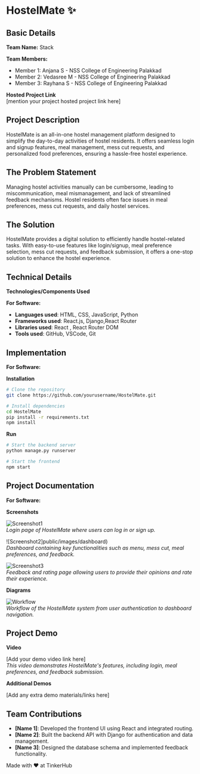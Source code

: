 # HostelMate ✨

## Basic Details

**Team Name:** Stack

**Team Members:**

- Member 1: Anjana S - NSS College of Engineering Palakkad
- Member 2: Vedasree M - NSS College of Engineering Palakkad
- Member 3: Rayhana S - NSS College of Engineering Palakkad

**Hosted Project Link**  
[mention your project hosted project link here]

## Project Description

HostelMate is an all-in-one hostel management platform designed to simplify the day-to-day activities of hostel residents. It offers seamless login and signup features, meal management, mess cut requests, and personalized food preferences, ensuring a hassle-free hostel experience.

## The Problem Statement

Managing hostel activities manually can be cumbersome, leading to miscommunication, meal mismanagement, and lack of streamlined feedback mechanisms. Hostel residents often face issues in meal preferences, mess cut requests, and daily hostel services.

## The Solution

HostelMate provides a digital solution to efficiently handle hostel-related tasks. With easy-to-use features like login/signup, meal preference selection, mess cut requests, and feedback submission, it offers a one-stop solution to enhance the hostel experience.

## Technical Details

**Technologies/Components Used**

**For Software:**

- **Languages used**: HTML, CSS, JavaScript, Python
- **Frameworks used**: React.js, Django,React Router
- **Libraries used**: React , React Router DOM
- **Tools used**: GitHub, VSCode, Git

## Implementation

**For Software:**

**Installation**

```bash
# Clone the repository
git clone https://github.com/yourusername/HostelMate.git

# Install dependencies
cd HostelMate
pip install -r requirements.txt
npm install
```

**Run**

```bash
# Start the backend server
python manage.py runserver

# Start the frontend
npm start
```

## Project Documentation

**For Software:**

**Screenshots**

![Screenshot1](public/images/login)  
*Login page of HostelMate where users can log in or sign up.*

![Screenshot2]public/images/dashboard)  
*Dashboard containing key functionalities such as menu, mess cut, meal preferences, and feedback.*

![Screenshot3](public/images/feedback)  
*Feedback and rating page allowing users to provide their opinions and rate their experience.*

**Diagrams**

![Workflow](public/images/HostelMate_Workflow)  
*Workflow of the HostelMate system from user authentication to dashboard navigation.*

## Project Demo

**Video**

[Add your demo video link here]  
*This video demonstrates HostelMate's features, including login, meal preferences, and feedback submission.*

**Additional Demos**

[Add any extra demo materials/links here]

## Team Contributions

- **[Name 1]**: Developed the frontend UI using React and integrated routing.
- **[Name 2]**: Built the backend API with Django for authentication and data management.
- **[Name 3]**: Designed the database schema and implemented feedback functionality.

Made with ❤️ at TinkerHub

